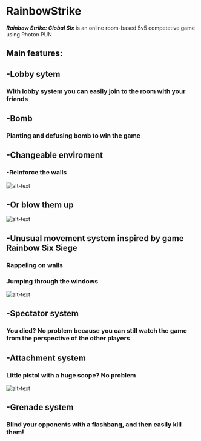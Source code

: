# RainbowStrike 
***Rainbow Strike: Global Six*** is an online room-based 5v5 competetive game using Photon PUN

## Main features:

## -Lobby sytem
### With lobby system you can easily join to the room with your friends

## -Bomb
### Planting and defusing bomb to win the game

## -Changeable enviroment
### -Reinforce the walls

![alt-text](https://github.com/MichalTraczyk/RainbowStrike/blob/main/Assets/gifs/reifnorce%20wall.gif)

## -Or blow them up
![alt-text](https://github.com/MichalTraczyk/RainbowStrike/blob/main/Assets/gifs/DestructibleWall.gif)

## -Unusual movement system inspired by game Rainbow Six Siege
### Rappeling on walls
### Jumping through the windows

![alt-text](https://github.com/MichalTraczyk/RainbowStrike/blob/main/Assets/gifs/Rappel.gif)

## -Spectator system
### You died? No problem because you can still watch the game from the perspective of the other players

## -Attachment system
### Little pistol with a huge scope? No problem

![alt-text](https://github.com/MichalTraczyk/RainbowStrike/blob/main/Assets/gifs/Attachments.gif)

## -Grenade system
### Blind your opponents with a flashbang, and then easily kill them!
